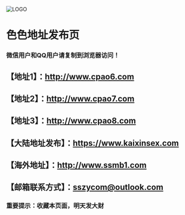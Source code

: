 ![LOGO](https://img4.uploadhouse.com/fileuploads/26711/2671125444f03c436557fdf4d79c37d105338010.png)
# 色色地址发布页
### 微信用户和QQ用户请复制到浏览器访问！
## 【地址1】：http://www.cpao6.com
## 【地址2】：http://www.cpao7.com
## 【地址3】：http://www.cpao8.com
## 【大陆地址发布】：https://www.kaixinsex.com
## 【海外地址】：http://www.ssmb1.com
## 【邮箱联系方式】：sszycom@outlook.com
### 重要提示：收藏本页面，明天发大财

